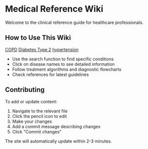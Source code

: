 # Medical Reference Wiki

Welcome to the clinical reference guide for healthcare professionals.

## How to Use This Wiki

[COPD](/copd.md)
[Diabetes Type 2](/diabetes-type-2.md)
[hypertension](/hypertension.md)

* Use the search function to find specific conditions
* Click on disease names to see detailed information
* Follow treatment algorithms and diagnostic flowcharts
* Check references for latest guidelines

## Contributing

To add or update content:

1. Navigate to the relevant file
2. Click the pencil icon to edit
3. Make your changes
4. Add a commit message describing changes
5. Click "Commit changes"

The site will automatically update within 2-3 minutes.

